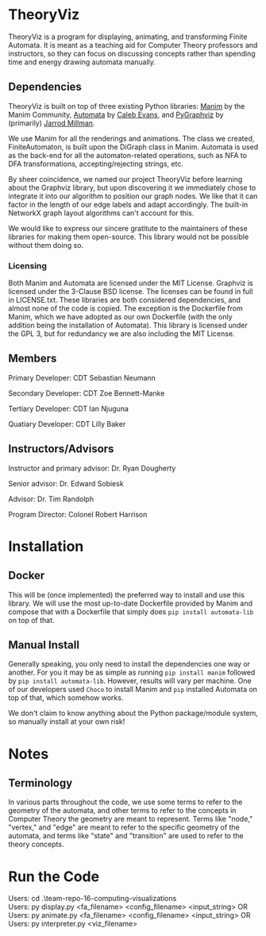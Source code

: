 # TheoryViz
TheoryViz is a program for displaying, animating, and transforming Finite Automata. It is meant as a teaching aid for Computer Theory professors and instructors, so they can focus on discussing concepts rather than spending time and energy drawing automata manually.
## Dependencies
TheoryViz is built on top of three existing Python libraries: [Manim](https://github.com/ManimCommunity/manim) by the Manim Community, [Automata](https://github.com/caleb531/automata) by [Caleb Evans](https://github.com/caleb531), and [PyGraphviz](https://github.com/pygraphviz/pygraphviz) by (primarily) [Jarrod Millman](https://github.com/jarrodmillman).

We use Manim for all the renderings and animations. The class we created, FiniteAutomaton, is built upon the DiGraph class in Manim. Automata is used as the back-end for all the automaton-related operations, such as NFA to DFA transformations, accepting/rejecting strings, etc.

By sheer coincidence, we named our project TheoryViz before learning about the Graphviz library, but upon discovering it we immediately chose to integrate it into our algorithm to position our graph nodes. We like that it can factor in the length of our edge labels and adapt accordingly. The built-in NetworkX graph layout algorithms can't account for this.

We would like to express our sincere gratitute to the maintainers of these libraries for making them open-source. This library would not be possible without them doing so.
### Licensing
Both Manim and Automata are licensed under the MIT License. Graphviz is licensed under the 3-Clause BSD license. The licenses can be found in full in LICENSE.txt. These libraries are both considered dependencies, and almost none of the code is copied. The exception is the Dockerfile from Manim, which we have adopted as our own Dockerfile (with the only addition being the installation of Automata). This library is licensed under the GPL 3, but for redundancy we are also including the MIT License.

## Members
Primary Developer: CDT Sebastian Neumann

Secondary Developer: CDT Zoe Bennett-Manke

Tertiary Developer: CDT Ian Njuguna

Quatiary Developer: CDT Lilly Baker

## Instructors/Advisors
Instructor and primary advisor: Dr. Ryan Dougherty

Senior advisor: Dr. Edward Sobiesk

Advisor: Dr. Tim Randolph

Program Director: Colonel Robert Harrison

# Installation
## Docker
This will be (once implemented) the preferred way to install and use this library. We will use the most up-to-date Dockerfile provided by Manim and compose that with a Dockerfile that simply does `pip install automata-lib` on top of that. 
## Manual Install
Generally speaking, you only need to install the dependencies one way or another. For you it may be as simple as running `pip install manim` followed by `pip install automata-lib`. However, results will vary per machine. One of our developers used `Choco` to install Manim and `pip` installed Automata on top of that, which somehow works.

We don't claim to know anything about the Python package/module system, so manually install at your own risk!
# Notes
## Terminology
In various parts throughout the code, we use some terms to refer to the geometry of the automata, and other terms to refer to the concepts in Computer Theory the geometry are meant to represent. Terms like "node," "vertex," and "edge" are meant to refer to the specific geometry of the automata, and terms like "state" and "transition" are used to refer to the theory concepts.

# Run the Code

Users: cd .\team-repo-16-computing-visualizations\
Users: py display.py <fa_filename> <config_filename> <input_string>
OR
Users: py animate.py <fa_filename> <config_filename> <input_string>
OR
Users: py interpreter.py <viz_filename>

